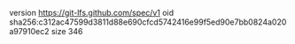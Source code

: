 version https://git-lfs.github.com/spec/v1
oid sha256:c312ac47599d3811d88e690cfcd5742416e99f5ed90e7bb0824a020a97910ec2
size 346
